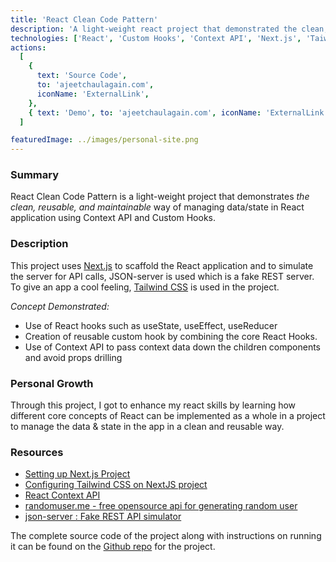 ```yaml
---
title: 'React Clean Code Pattern'
description: 'A light-weight react project that demonstrated the clean, reusable, and maintainable '
technologies: ['React', 'Custom Hooks', 'Context API', 'Next.js', 'Taiwind CSS']
actions:
  [
    {
      text: 'Source Code',
      to: 'ajeetchaulagain.com',
      iconName: 'ExternalLink',
    },
    { text: 'Demo', to: 'ajeetchaulagain.com', iconName: 'ExternalLink' },
  ]

featuredImage: ../images/personal-site.png
---
```


### Summary

React Clean Code Pattern is a light-weight project that demonstrates _the clean, reusable, and maintainable_ way of managing data/state in React application using Context API and Custom Hooks.

### Description

This project uses [Next.js](https://nextjs.org/) to scaffold the React application and to simulate the server for API calls, JSON-server is used which is a fake REST server. To give an app a cool feeling, [Tailwind CSS](https://tailwindcss.com/) is used in the project.

_Concept Demonstrated:_

- Use of React hooks such as useState, useEffect, useReducer
- Creation of reusable custom hook by combining the core React Hooks.
- Use of Context API to pass context data down the children components and avoid props drilling

### Personal Growth

Through this project, I got to enhance my react skills by learning how different core concepts of React can be implemented as a whole in a project to manage the data & state in the app in a clean and reusable way.

### Resources

- [Setting up Next.js Project](https://nextjs.org/docs/getting-started)
- [Configuring Tailwind CSS on NextJS project](https://statickit.com/guides/next-js-tailwind)
- [React Context API](https://reactjs.org/docs/context.html)
- [randomuser.me - free opensource api for generating random user](https://randomuser.me/)
- [json-server : Fake REST API simulator](https://github.com/typicode/json-server)

The complete source code of the project along with instructions on running it can be found on the [Github repo](https://github.com/ajeetchaulagain/react-clean-code-pattern) for the project.
